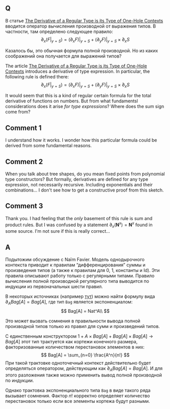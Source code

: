 ## Q

В статье [The Derivative of a Regular Type is its Type of One-Hole Contexts](http://strictlypositive.org/diff.pdf) вводится оператор вычисления производной от выражения типов. В частности, там определено следующее правило:
$$
\partial_x \left(F|_{y=S}\right) = (\partial_x F)|_{y=S} + (\partial_y F)|_{y=S} \times \partial_x S
$$

Казалось бы, это обычная формула полной производной. Но из каких соображений она получается для выражений типов?



The article [The Derivative of a Regular Type is its Type of One-Hole Contexts](http://strictlypositive.org/diff.pdf) introduces a derivative of type expression. In particular, the following rule is defined there:
$$
\partial_x \left(F|_{y=S}\right) = (\partial_x F)|_{y=S} + (\partial_y F)|_{y=S} \times \partial_x S
$$

It would seem that this is a kind of regular certain formula for the total derivative of functions on numbers. But from what fundamentsl considerations does it arise *for type expressions*? Where does the sum sign come from?


## Comment 1

I understand how it works. I wonder how this particular formula could be derived from some fundamental reasons.

## Comment 2

When you talk about tree shapes, do you mean fixed points from polynomial type constructors? But formally, derivatives are defined for any type expression, not necessarily recursive. Including exponentials and their combinations... I don't see how to get a constructive proof from this sketch.

## Comment 3

Thank you. I had feeling that the *only* basement of this rule is sum and product rules.
But I was confused by a statement $\partial_x (\mathbf{N}^x) = \mathbf{N} ^x$ found in some source.
I'm not sure if this is really correct…

## A

Подытожим обсуждение с Naïm Favier.
Модель однодырочного контекста приводит к правилам “дифференцирования” суммы и произведения типов (а также к правилам для 0, 1, константы и Id). Эти правила описывают работу только с регулярными типами. Правило вычисления полной производной регулярного типа выводится по индукции из первоначальных шести правил.

В некоторых источниках (например [тут](https://www.cs.le.ac.uk/people/ma139/docs/derivative.pdf)) можно найти формулу вида $\partial_A Bag[A] = Bag[A]$, где тип `Bag` является экспоненциалом:
$$
Bag[A] = Nat^A\\
$$

Это может вызвать сомнения в правильности вывода полной производной типов только из правил для сумм и произведений типов.

С единственным конструктором $1 + A \times Bag[A] + Bag[A] \times Bag[A] \rightarrow Bag[A]$ этот тип трактуется как кортежи конечного размера, факторизованные количеством перестановок элементов в них:
$$
Bag[A] = \sum_{n=0} \frac{A^n}{n!}
$$
При такой трактовке одноточечный контекст действительно будет определяться оператором, действующим как $\partial_A Bag[A] = Bag[A]$. И для этого разложения также можно применить вывод полной производной по индукции.

Однако трактовка экспоненциального типа `Bag` в виде такого ряда вызывает сомнения. Фактор $n!$ корректно определяет количество перестановок только если все элементы кортежа будут разными.